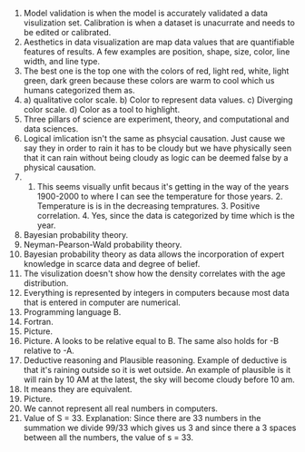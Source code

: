 1. Model validation is when the model is accurately validated a data visulization set. Calibration is when a dataset is unacurrate and needs to be edited or calibrated.  
2. Aesthetics in data visualization are map data values that are quantifiable features of results. A few examples are position, shape, size, color, line width, and line type.
3. The best one is the top one with the colors of red, light red, white, light green, dark green because these colors are warm to cool which us humans categorized them as.
4. a) qualitative color scale. b) Color to represent data values. c) Diverging color scale. d) Color as a tool to highlight.
5. Three pillars of science are experiment, theory, and computational and data sciences.
6. Logical imlication isn't the same as phsycial causation. Just cause we say they in order to rain it has to be cloudy but we have physically seen that it can rain without being cloudy as logic can be deemed false by a physical causation.
7. 1. This seems visually unfit becaus it's getting in the way of the years 1900-2000 to where I can see the temperature for those years. 2. Temperature is is in the decreasing tempratures. 3. Positive correlation. 4. Yes, since the data is categorized by time which is the year.  
8. Bayesian probability theory.  
9. Neyman-Pearson-Wald probability theory.  
10. Bayesian probability theory as data allows the incorporation of expert knowledge in scarce data and degree of belief.  
11. The visulization doesn't show how the density correlates with the age distribution.
12. Everything is represented by integers in computers because most data that is entered in computer are numerical.
13. Programming language B.
14. Fortran.
15. Picture.
16. Picture. A looks to be relative equal to B. The same also holds for -B relative to -A.  
17. Deductive reasoning and Plausible reasoning. Example of deductive is that it's raining outside so it is wet outside. An example of plausible is it will rain by 10 AM at the latest, the sky will become cloudy before 10 am.  
18. It means they are equivalent.  
19. Picture.
20. We cannot represent all real numbers in computers.
21. Value of S = 33. Explanation: Since there are 33 numbers in the summation we divide 99/33 which gives us 3 and since there a 3 spaces between all the numbers, the value of s = 33.  
